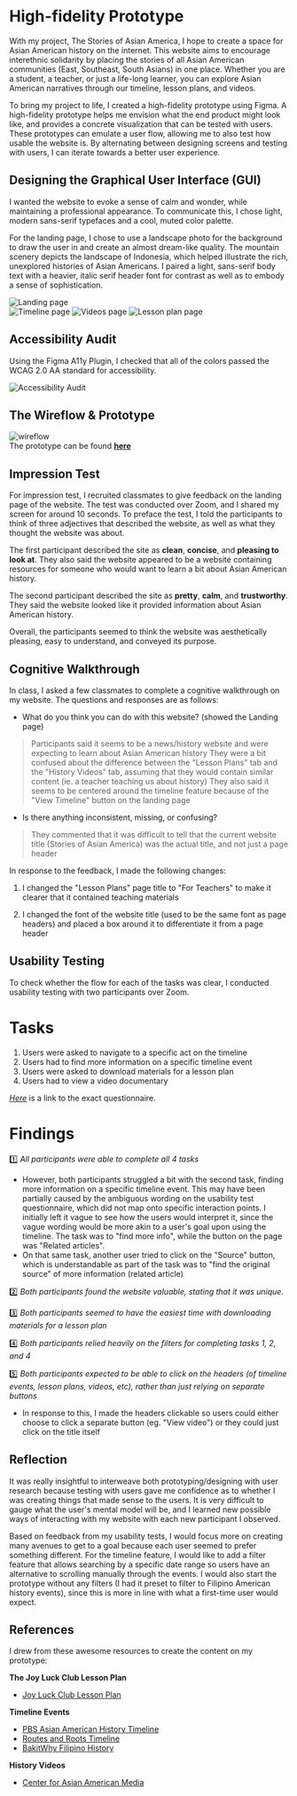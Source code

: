 # High-fidelity Prototype
With my project, The Stories of Asian America, I hope to create a space for Asian American history on the internet. This website aims to encourage interethnic solidarity by placing the stories of all Asian American communities (East, Southeast, South Asians) in one place. Whether you are a student, a teacher, or just a life-long learner, you can explore Asian American narratives through our timeline, lesson plans, and videos. 

To bring my project to life, I created a high-fidelity prototype using Figma. A high-fidelity prototype helps me envision what the end product might look like, and provides a concrete visualization that can be tested with users. These prototypes can emulate a user flow, allowing me to also test how usable the website is. By alternating between designing screens and testing with users, I can iterate towards a better user experience.

## Designing the Graphical User Interface (GUI)
I wanted the website to evoke a sense of calm and wonder, while maintaining a professional appearance. To communicate this, I chose light, modern sans-serif typefaces and a cool, muted color palette. 

For the landing page, I chose to use a landscape photo for the background to draw the user in and create an almost dream-like quality. The mountain scenery depicts the landscape of Indonesia, which helped illustrate the rich, unexplored histories of Asian Americans. I paired a light, sans-serif body text with a heavier, italic serif header font for contrast as well as to embody a sense of sophistication.

![Landing page](https://github.com/yinyinwen/DH150-chuyin/blob/master/images/HomeFirstVer.png)  
![Timeline page](https://github.com/yinyinwen/DH150-chuyin/blob/master/images/FilterFirstVer.png)
![Videos page](https://github.com/yinyinwen/DH150-chuyin/blob/master/images/ExpandedFirstVer.png)
![Lesson plan page](https://github.com/yinyinwen/DH150-chuyin/blob/master/images/Joy%20Luck%20ClubFirstVer.png)  

## Accessibility Audit
Using the Figma A11y Plugin, I checked that all of the colors passed the WCAG 2.0 AA standard for accessibility.
  
![Accessibility Audit](https://github.com/yinyinwen/DH150-chuyin/blob/master/images/AccessibilityAudit.png)

## The Wireflow & Prototype
![wireflow](https://github.com/yinyinwen/DH150-chuyin/blob/master/images/Wireflow.png)  
The prototype can be found **[here](https://www.figma.com/proto/G5iedvdS5XeQVSHvBk9QID/DH150-Final-Project?node-id=16%3A13&scaling=scale-down-width)**

## Impression Test
For impression test, I recruited classmates to give feedback on the landing page of the website. The test was conducted over Zoom, and I shared my screen for around 10 seconds. To preface the test, I told the participants to think of three adjectives that described the website, as well as what they thought the website was about.

The first participant described the site as **clean**, **concise**, and **pleasing to look at**. They also said the website appeared to be a website containing resources for someone who would want to learn a bit about Asian American history.

The second participant described the site as **pretty**, **calm**, and **trustworthy**. They said the website looked like it provided information about Asian American history.

Overall, the participants seemed to think the website was aesthetically pleasing, easy to understand, and conveyed its purpose.

## Cognitive Walkthrough
In class, I asked a few classmates to complete a cognitive walkthrough on my website. The questions and responses are as follows: 

* What do you think you can do with this website? (showed the Landing page)
> Participants said it seems to be a news/history website and were expecting to learn about Asian American history
> They were a bit confused about the difference between the "Lesson Plans" tab and the "History Videos" tab, assuming that they would contain similar content (ie. a teacher teaching us about history)
> They also said it seems to be centered around the timeline feature because of the "View Timeline" button on the landing page
* Is there anything inconsistent, missing, or confusing?
> They commented that it was difficult to tell that the current website title (Stories of Asian America) was the actual title, and not just a page header

In response to the feedback, I made the following changes:

1) I changed the "Lesson Plans" page title to "For Teachers" to make it clearer that it contained teaching materials

2) I changed the font of the website title (used to be the same font as page headers) and placed a box around it to differentiate it from a page header

## Usability Testing
To check whether the flow for each of the tasks was clear, I conducted usability testing with two participants over Zoom. 

# Tasks
1. Users were asked to navigate to a specific act on the timeline
2. Users had to find more information on a specific timeline event
3. Users were asked to download materials for a lesson plan
4. Users had to view a video documentary

[*Here*](https://forms.gle/4CEuACvMxx3pWUQP6) is a link to the exact questionnaire. 

# Findings
:one: *All participants were able to complete all 4 tasks*
- However, both participants struggled a bit with the second task, finding more information on a specific timeline event. This may have been partially caused by the ambiguous wording on the usability test questionnaire, which did not map onto specific interaction points. I initially left it vague to see how the users would interpret it, since the vague wording would be more akin to a user's goal upon using the timeline. The task was to "find more info", while the button on the page was "Related articles". 
- On that same task, another user tried to click on the "Source" button, which is understandable as part of the task was to "find the original source" of more information (related article)

:two: *Both participants found the website valuable, stating that it was unique.*

:three: *Both participants seemed to have the easiest time with downloading materials for a lesson plan*

:four: *Both participants relied heavily on the filters for completing tasks 1, 2, and 4*

:five: *Both participants expected to be able to click on the headers (of timeline events, lesson plans, videos, etc), rather than just relying on separate buttons*
- In response to this, I made the headers clickable so users could either choose to click a separate button (eg. "View video") or they could just click on the title itself

## Reflection
It was really insightful to interweave both prototyping/designing with user research because testing with users gave me confidence as to whether I was creating things that made sense to the users. It is very difficult to gauge what the user's mental model will be, and I learned new possible ways of interacting with my website with each new participant I observed. 

Based on feedback from my usability tests, I would focus more on creating many avenues to get to a goal because each user seemed to prefer something different. For the timeline feature, I would like to add a filter feature that allows searching by a specific date range so users have an alternative to scrolling manually through the events. I would also start the prototype without any filters (I had it preset to filter to Filipino American history events), since this is more in line with what a first-time user would expect. 

## References
I drew from these awesome resources to create the content on my prototype:

**The Joy Luck Club Lesson Plan**  
* [Joy Luck Club Lesson Plan](http://averbach.weebly.com/uploads/1/2/2/5/12255095/the_joy_luck_club_lesson_plan.pdf)

**Timeline Events**
* [PBS Asian American History Timeline](https://www.pbs.org/ancestorsintheamericas/timeline.html)  
* [Routes and Roots Timeline](https://sites.google.com/site/centralcoastroutesandroots/migrating-to-the-us/legal-timeline)  
* [BakitWhy Filipino History](http://bakitwhy.com/articles/timeline-pilipinos-america)

**History Videos**
* [Center for Asian American Media](https://caamedia.org/films/page/2/)  
